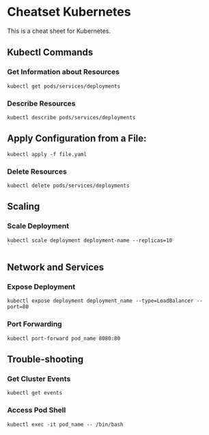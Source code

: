# Cheatset Kubernetes

This is a cheat sheet for Kubernetes.

## Kubectl Commands

### Get Information about Resources

```
kubectl get pods/services/deployments
```

### Describe Resources

```
kubectl describe pods/services/deployments
```

## Apply Configuration from a File:

```
kubectl apply -f file.yaml
```

### Delete Resources

```
kubectl delete pods/services/deployments
```

## Scaling

### Scale Deployment

```
kubectl scale deployment deployment-name --replicas=10
``
```

## Network and Services

### Expose Deployment

```
kubectl expose deployment deployment_name --type=LoadBalancer --port=80

```

### Port Forwarding

```
kubectl port-forward pod_name 8080:80
```

## Trouble-shooting

### Get Cluster Events

```
kubectl get events
```

### Access Pod Shell

```
kubectl exec -it pod_name -- /bin/bash

```
